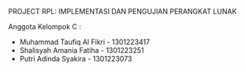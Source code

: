 
PROJECT RPL: IMPLEMENTASI DAN PENGUJIAN PERANGKAT LUNAK

Anggota Kelompok C :
 - Muhammad Taufiq Al Fikri - 1301223417
 - Shalisyah Amania Fatiha - 1301223251
 - Putri Adinda Syakira - 1301223073
